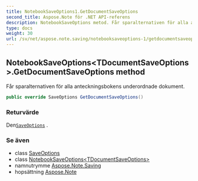 ```yaml
---
title: NotebookSaveOptions1.GetDocumentSaveOptions
second_title: Aspose.Note för .NET API-referens
description: NotebookSaveOptions metod. Får sparalternativen för alla anteckningsbokens underordnade dokument.
type: docs
weight: 30
url: /sv/net/aspose.note.saving/notebooksaveoptions-1/getdocumentsaveoptions/
---
```

## NotebookSaveOptions&lt;TDocumentSaveOptions&gt;.GetDocumentSaveOptions method

Får sparalternativen för alla anteckningsbokens underordnade dokument.

```csharp
public override SaveOptions GetDocumentSaveOptions()
```

### Returvärde

Den[`SaveOptions`](../../saveoptions/) .

### Se även

* class [SaveOptions](../../saveoptions/)
* class [NotebookSaveOptions&lt;TDocumentSaveOptions&gt;](../)
* namnutrymme [Aspose.Note.Saving](../../notebooksaveoptions-1/)
* hopsättning [Aspose.Note](../../../)


